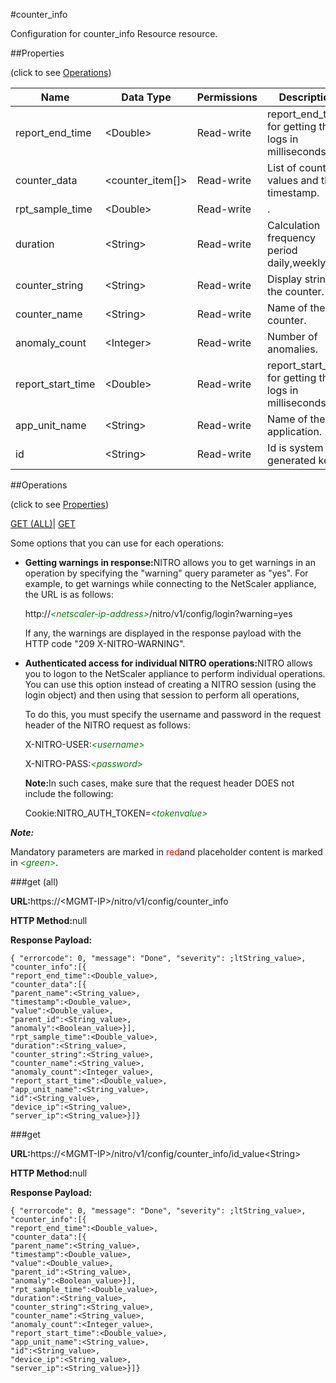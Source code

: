 #counter_info

Configuration for counter_info Resource resource.


##Properties 
<span>(click to see [Operations](#opera))</span>


<table><thead><tr><th>Name</th><th>Data Type</th><th>Permissions</th><th>Description</th></tr></thead><tbody><tr><td>report_end_time</td><td>&lt;Double></td><td>Read-write</td><td>report_end_time for getting the logs in milliseconds.</td></tr><tr><td>counter_data</td><td>&lt;counter_item[]></td><td>Read-write</td><td>List of counter values and their timestamp.</td></tr><tr><td>rpt_sample_time</td><td>&lt;Double></td><td>Read-write</td><td>.</td></tr><tr><td>duration</td><td>&lt;String></td><td>Read-write</td><td>Calculation frequency period daily,weekly etc.</td></tr><tr><td>counter_string</td><td>&lt;String></td><td>Read-write</td><td>Display string of the counter.</td></tr><tr><td>counter_name</td><td>&lt;String></td><td>Read-write</td><td>Name of the counter.</td></tr><tr><td>anomaly_count</td><td>&lt;Integer></td><td>Read-write</td><td>Number of anomalies.</td></tr><tr><td>report_start_time</td><td>&lt;Double></td><td>Read-write</td><td>report_start_time for getting the logs in milliseconds.</td></tr><tr><td>app_unit_name</td><td>&lt;String></td><td>Read-write</td><td>Name of the application.</td></tr><tr><td>id</td><td>&lt;String></td><td>Read-write</td><td>Id is system generated key..</td></tr></tbody></table>
##Operations 
<span>(click to see [Properties](#prope))</span>


[GET (ALL)](#get-)| [GET]()


Some options that you can use for each operations:
<ul><li><p><b>Getting warnings in response:</b>NITRO allows you to get warnings in an operation by specifying the "warning" query parameter as "yes". For example, to get warnings while connecting to the NetScaler appliance, the URL is as follows:</p><p>http://<span style="color:green;font-style:italic;">&lt;netscaler-ip-address&gt;</span>/nitro/v1/config/login?warning=yes</p><p>If any, the warnings are displayed in the response payload with the HTTP code "209 X-NITRO-WARNING".</p></li><li><p><b>Authenticated access for individual NITRO operations:</b>NITRO allows you to logon to the NetScaler appliance to perform individual operations. You can use this option instead of creating a NITRO session (using the login object) and then using that session to perform all operations,</p><p>To do this, you must specify the username and password in the request header of the NITRO request as follows:</p><p>X-NITRO-USER:<span style="color:green;font-style:italic;">&lt;username&gt;</span></p><p>X-NITRO-PASS:<span style="color:green;font-style:italic;">&lt;password&gt;</span></p><p><b>Note:</b>In such cases, make sure that the request header DOES not include the following:</p><p>Cookie:NITRO_AUTH_TOKEN=<span style="color:green;font-style:italic;">&lt;tokenvalue&gt;</span></p></li></ul>



***Note:*** 
Mandatory parameters are marked in <span style="color:#FF0000;">red</span>and placeholder content is marked in <span style="color:green;font-style:italic">&lt;green&gt;</span>.

###get (all)



<b>URL:</b>https://&lt;MGMT-IP&gt;/nitro/v1/config/counter_info
<b>HTTP Method:</b>null
<b>Response Payload: </b>```{ "errorcode": 0, "message": "Done", "severity": ;ltString_value>, "counter_info":[{"report_end_time":<Double_value>,"counter_data":[{"parent_name":<String_value>,"timestamp":<Double_value>,"value":<Double_value>,"parent_id":<String_value>,"anomaly":<Boolean_value>}],"rpt_sample_time":<Double_value>,"duration":<String_value>,"counter_string":<String_value>,"counter_name":<String_value>,"anomaly_count":<Integer_value>,"report_start_time":<Double_value>,"app_unit_name":<String_value>,"id":<String_value>,"device_ip":<String_value>,"server_ip":<String_value>}]}```



###get



<b>URL:</b>https://&lt;MGMT-IP&gt;/nitro/v1/config/counter_info/id_value&lt;String&gt;
<b>HTTP Method:</b>null
<b>Response Payload: </b>```{ "errorcode": 0, "message": "Done", "severity": ;ltString_value>, "counter_info":[{"report_end_time":<Double_value>,"counter_data":[{"parent_name":<String_value>,"timestamp":<Double_value>,"value":<Double_value>,"parent_id":<String_value>,"anomaly":<Boolean_value>}],"rpt_sample_time":<Double_value>,"duration":<String_value>,"counter_string":<String_value>,"counter_name":<String_value>,"anomaly_count":<Integer_value>,"report_start_time":<Double_value>,"app_unit_name":<String_value>,"id":<String_value>,"device_ip":<String_value>,"server_ip":<String_value>}]}```



